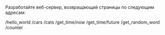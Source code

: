 Разработайте веб-сервер, возвращающий страницы по следующим адресам:

/hello_world
/cars
/cats
/get_time/now
/get_time/future
/get_random_word
/counter
